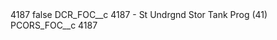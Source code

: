 <?xml version="1.0" encoding="UTF-8"?>
<CustomMetadata xmlns="http://soap.sforce.com/2006/04/metadata" xmlns:xsi="http://www.w3.org/2001/XMLSchema-instance" xmlns:xsd="http://www.w3.org/2001/XMLSchema">
    <label>4187</label>
    <protected>false</protected>
    <values>
        <field>DCR_FOC__c</field>
        <value xsi:type="xsd:string">4187 - St Undrgnd Stor Tank Prog (41)</value>
    </values>
    <values>
        <field>PCORS_FOC__c</field>
        <value xsi:type="xsd:string">4187</value>
    </values>
</CustomMetadata>

